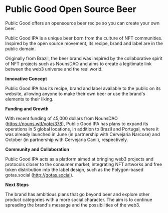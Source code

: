 # Public Good Open Source Beer
Public Good offers an opensource beer recipe so you can create your own beer.

Public Good IPA is a unique beer born from the culture of NFT communities. Inspired by the open source movement, its recipe, brand and label are in the public domain.

Originally from Brazil, the beer brand was inspired by the collaborative spirit of NFT projects such as NounsDAO and aims to create a legitimate link between the web3 universe and the real world.

**Innovative Concept**
    
Public Good IPA has its recipe, brand and label available to the public on its website, allowing anyone to make their own beer or use the brand's elements to their liking.
    
**Funding and Growth**
    
With recent funding of 45,000 dollars from NounsDAO (https://nouns.wtf/vote/378), Public Good IPA has plans to expand its operations in 5 global locations, in addition to Brazil and Portugal, where it was already launched in June (in partnership with Cervejaria Narcose) and October (in partnership with Cervejaria Canil), respectively.
    
**Community and Collaboration**
    
Public Good IPA acts as a platform aimed at bringing web3 projects and protocols closer to the consumer market, integrating NFT artworks and free token distribution into the label design, such as the Polygon-based gotas.social (http://gotas.social).

**Next Steps**
    
The brand has ambitious plans that go beyond beer and explore other product categories with a more social character. The aim is to continue spreading the brand's message and the possibilities of the web3.
